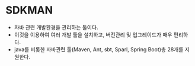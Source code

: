 # SDKMAN
 - 자바 관련 개발환경을 관리하는 툴이다. 
 - 이것을 이용하여 여러 개발 툴을 설치하고, 버전관리 및 업그레이드가 매우 편리하다.
 - java를 비롯한 자바관련 툴(Maven, Ant, sbt, Sparl, Spring Boot)총 28개를 지원한다.
